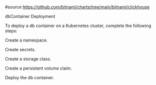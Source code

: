 #source
https://github.com/bitnami/charts/tree/main/bitnami/clickhouse


dbContainer Deployment

To deploy a db container on a Kubernetes cluster, complete the following steps:

Create a namespace.

Create secrets.

Create a storage class.

Create a persistent volume claim.

Deploy the db container.